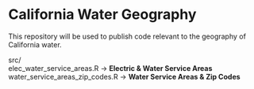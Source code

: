 # California Water Geography
This repository will be used to publish code relevant to the geography of California water.

src/  
  elec_water_service_areas.R        &rarr;  **Electric & Water Service Areas**  
  water_service_areas_zip_codes.R   &rarr;  **Water Service Areas & Zip Codes**  
